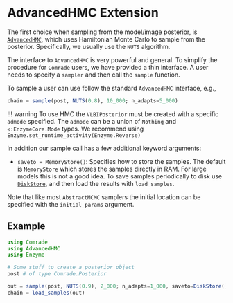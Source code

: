 # AdvancedHMC Extension

The first choice when sampling from the model/image posterior,  is [`AdvancedHMC`](https://github.com/TuringLang/AdvancedHMC.jl), which uses Hamiltonian Monte Carlo to sample from the posterior. Specifically, we usually use the `NUTS` algorithm.

The interface to `AdvancedHMC` is very powerful and general. To simplify 
the procedure for `Comrade` users, we have provided a thin interface. 
A user needs to specify a `sampler` and then call 
the `sample` function.

To sample a user can use follow the standard `AdvancedHMC` interface, e.g.,

```julia
chain = sample(post, NUTS(0.8), 10_000; n_adapts=5_000)
```

!!! warning
    To use HMC the `VLBIPosterior` must be created with a specific `admode` specified.
    The `admode` can be a union of `Nothing` and `<:EnzymeCore.Mode` types. We recommend
    using `Enzyme.set_runtime_activity(Enzyme.Reverse)`


In addition our sample call has a few additional keyword arguments:

 - `saveto = MemoryStore()`: Specifies how to store the samples. The default is `MemoryStore` which stores the samples directly in RAM. For large models this is not a good idea. To save samples periodically to disk use [`DiskStore`](@ref), and then load the results with `load_samples`.

Note that like most `AbstractMCMC` samplers the initial location can be specified with the `initial_params` argument.


## Example 

```julia
using Comrade
using AdvancedHMC
using Enzyme

# Some stuff to create a posterior object
post # of type Comrade.Posterior

out = sample(post, NUTS(0.9), 2_000; n_adapts=1_000, saveto=DiskStore())
chain = load_samples(out)
```
